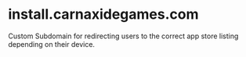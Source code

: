 # install.carnaxidegames.com
Custom Subdomain for redirecting users to the correct app store listing depending on their device.
